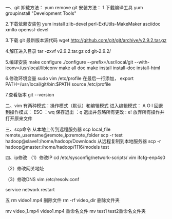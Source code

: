 一、git
卸载方法： yum remove git
安装方法：
1.下载编译工具
yum groupinstall "Development Tools"

2.下载依赖安装包
yum install zlib-devel perl-ExtUtils-MakeMaker asciidoc xmlto openssl-devel

3.下载 git 最新版本源代码
wget http://github.com/git/git/archive/v2.9.2.tar.gz

4.解压进入目录
 tar -zxvf v2.9.2.tar.gz 
 cd git-2.9.2/

 5.编译安装
 make configure
 ./configure --prefix=/usr/local/git --with-iconv=/usr/local/libiconv
make all doc
make install install-doc install-html

6.修改环境变量
sudo vim /etc/profile
在最后一行添加， export PATH=/usr/local/git/bin:$PATH
source /etc/profile

7.查看版本
git --version

二、vim
有两种模式：操作模式（默认）和编辑模式
进入编辑模式： A O I
回退到操作模式： ESC
：wq 保存退出
：q  退出并忽略所有更改
: e! 放弃所有操作并打开原来文件

三、scp命令
从本地上传到远程服务器
scp local_file remote_username@remote_ip:remote_folder
scp -r test  hadoop@slave1:/home/hadoop/Downloads 
从远程复制到本地服务器
scp -r hadoop@master:/home/hadoop/1116/models  test

四、ip修改
（1）修改IP
cd  /etc/sysconfig/network-scripts/ 
vim ifcfg-enp4s0

（2）修改网关地址

（3）修改DNS
vim /etc/resolv.conf



service network restart

五
rm video1.mp4   删除文件
rm -rf video_dir 删除文件夹

mv video_1.mp4 video1.mp4 重命名文件
mv test1 test2重命名文件夹




